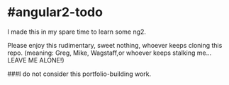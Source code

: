 #angular2-todo
=============

I made this in my spare time to learn some ng2.

Please enjoy this rudimentary, sweet nothing, whoever keeps cloning this repo.
(meaning: Greg, Mike, Wagstaff,or whoever keeps stalking me... LEAVE ME ALONE!)

###I do not consider this portfolio-building work.

